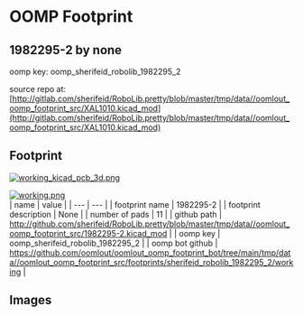 # OOMP Footprint  
## 1982295-2  by none  
  
oomp key: oomp_sherifeid_robolib_1982295_2  
  
source repo at: [http://gitlab.com/sherifeid/RoboLib.pretty/blob/master/tmp/data//oomlout_oomp_footprint_src/XAL1010.kicad_mod](http://gitlab.com/sherifeid/RoboLib.pretty/blob/master/tmp/data//oomlout_oomp_footprint_src/XAL1010.kicad_mod)  
## Footprint  
  
[![working_kicad_pcb_3d.png](working_kicad_pcb_3d_600.png)](working_kicad_pcb_3d.png)  
  
[![working.png](working_600.png)](working.png)  
| name | value | 
| --- | --- | 
| footprint name | 1982295-2 | 
| footprint description | None | 
| number of pads | 11 | 
| github path | http://github.com/sherifeid/RoboLib.pretty/blob/master/tmp/data//oomlout_oomp_footprint_src/1982295-2.kicad_mod | 
| oomp key | oomp_sherifeid_robolib_1982295_2 | 
| oomp bot github | https://github.com/oomlout/oomlout_oomp_footprint_bot/tree/main/tmp/data//oomlout_oomp_footprint_src/footprints/sherifeid_robolib_1982295_2/working | 
## Images  
